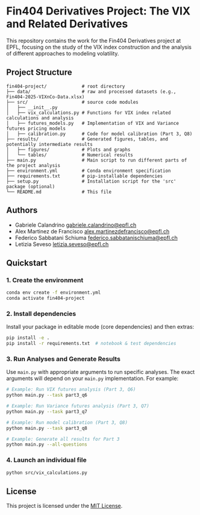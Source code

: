 # Fin404 Derivatives Project: The VIX and Related Derivatives

This repository contains the work for the Fin404 Derivatives project at EPFL, focusing on the study of the VIX index construction and the analysis of different approaches to modeling volatility.

## Project Structure

```text
fin404-project/             # root directory
├── data/                   # raw and processed datasets (e.g., Fin404-2025-VIXnCo-Data.xlsx)
├── src/                    # source code modules
│   ├── __init__.py
│   ├── vix_calculations.py # Functions for VIX index related calculations and analysis
│   ├── futures_models.py   # Implementation of VIX and Variance futures pricing models
│   ├── calibration.py      # Code for model calibration (Part 3, Q8)
├── results/                # Generated figures, tables, and potentially intermediate results
│   ├── figures/            # Plots and graphs
│   └── tables/             # Numerical results
├── main.py                 # Main script to run different parts of the project analysis
├── environment.yml         # Conda environment specification
├── requirements.txt        # pip-installable dependencies
├── setup.py                # Installation script for the 'src' package (optional)
└── README.md               # This file
```

## Authors

* Gabriele Calandrino [gabriele.calandrino@epfl.ch](mailto:gabriele.calandrino@epfl.ch)
* Alex Martinez de Francisco [alex.martinezdefrancisco@epfl.ch](mailto:alex.martinezdefrancisco@epfl.ch)
* Federico Sabbatani Schiuma [federico.sabbatanischiuma@epfl.ch](mailto:federico.sabbatanischiuma@epfl.ch)
* Letizia Seveso [letizia.seveso@epfl.ch](mailto:letizia.seveso@epfl.ch)

## Quickstart

### 1. Create the environment

```bash
conda env create -f environment.yml
conda activate fin404-project
```

### 2. Install dependencies

Install your package in editable mode (core dependencies) and then extras:

```bash
pip install -e .
pip install -r requirements.txt  # notebook & test dependencies
```

### 3. Run Analyses and Generate Results

Use `main.py` with appropriate arguments to run specific analyses. The exact arguments will depend on your `main.py` implementation. For example:

```bash
# Example: Run VIX futures analysis (Part 3, Q6)
python main.py --task part3_q6

# Example: Run Variance futures analysis (Part 3, Q7)
python main.py --task part3_q7

# Example: Run model calibration (Part 3, Q8)
python main.py --task part3_q8

# Example: Generate all results for Part 3
python main.py --all-questions
```

### 4. Launch an individual file

```bash
python src/vix_calculations.py
```

## License

This project is licensed under the [MIT License](LICENSE).